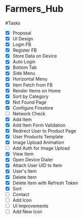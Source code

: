 # Farmers_Hub

#Tasks
- [x] Proposal
- [x] UI Design
- [x] Login FB
- [x] Register FB
- [x] Store Data on Device
- [x] Auto Login
- [x] Bottom Tab
- [x] Side Menu
- [x] Horizontal Menu
- [x] Item Fetch from FB
- [x] Render Items on Home
- [x] Sort by Category
- [x] Not Found Page
- [x] Configure Firestore
- [ ] Network Check
- [x] Add Item
- [x] Add Item Form Validation
- [x] Redirect User to Product Page
- [x] User Products Template
- [x] Image Upload Animation
- [ ] Add Auth for Image Upload
- [x] View Item
- [x] Open Device Dialer
- [x] Attach User UID to Item
- [x] User's Item
- [x] Delete Item
- [x] Delete Item with Refresh Token
- [x] Sort
- [ ] Contact
- [ ] Add Icon
- [ ] UI Improvements
- [ ] Add New Icon